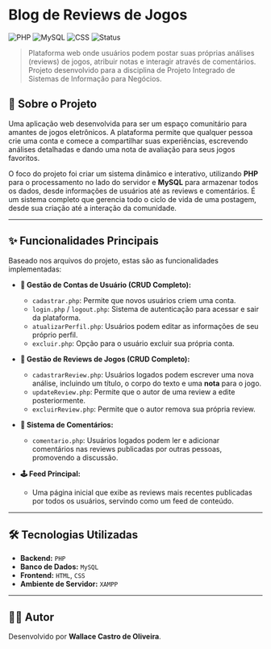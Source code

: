 # Blog de Reviews de Jogos

![PHP](https://img.shields.io/badge/PHP-777BB4?style=for-the-badge&logo=php&logoColor=white)
![MySQL](https://img.shields.io/badge/MySQL-4479A1?style=for-the-badge&logo=mysql&logoColor=white)
![CSS](https://img.shields.io/badge/CSS3-1572B6?style=for-the-badge&logo=css3&logoColor=white)
![Status](https://img.shields.io/badge/status-Concluído-green.svg)

> Plataforma web onde usuários podem postar suas próprias análises (reviews) de jogos, atribuir notas e interagir através de comentários. Projeto desenvolvido para a disciplina de Projeto Integrado de Sistemas de Informação para Negócios.


## 📖 Sobre o Projeto

Uma aplicação web desenvolvida para ser um espaço comunitário para amantes de jogos eletrônicos. A plataforma permite que qualquer pessoa crie uma conta e comece a compartilhar suas experiências, escrevendo análises detalhadas e dando uma nota de avaliação para seus jogos favoritos.

O foco do projeto foi criar um sistema dinâmico e interativo, utilizando **PHP** para o processamento no lado do servidor e **MySQL** para armazenar todos os dados, desde informações de usuários até as reviews e comentários. É um sistema completo que gerencia todo o ciclo de vida de uma postagem, desde sua criação até a interação da comunidade.

---

## ✨ Funcionalidades Principais

Baseado nos arquivos do projeto, estas são as funcionalidades implementadas:

- **👤 Gestão de Contas de Usuário (CRUD Completo):**
  - `cadastrar.php`: Permite que novos usuários criem uma conta.
  - `login.php` / `logout.php`: Sistema de autenticação para acessar e sair da plataforma.
  - `atualizarPerfil.php`: Usuários podem editar as informações de seu próprio perfil.
  - `excluir.php`: Opção para o usuário excluir sua própria conta.

- **📝 Gestão de Reviews de Jogos (CRUD Completo):**
  - `cadastrarReview.php`: Usuários logados podem escrever uma nova análise, incluindo um título, o corpo do texto e uma **nota** para o jogo.
  - `updateReview.php`: Permite que o autor de uma review a edite posteriormente.
  - `excluirReview.php`: Permite que o autor remova sua própria review.

- **💬 Sistema de Comentários:**
  - `comentario.php`: Usuários logados podem ler e adicionar comentários nas reviews publicadas por outras pessoas, promovendo a discussão.

- **🕹️ Feed Principal:**
  - Uma página inicial que exibe as reviews mais recentes publicadas por todos os usuários, servindo como um feed de conteúdo.

---

## 🛠️ Tecnologias Utilizadas

- **Backend:** `PHP`
- **Banco de Dados:** `MySQL`
- **Frontend:** `HTML`, `CSS`
- **Ambiente de Servidor:** `XAMPP`

---

## 👨‍💻 Autor

Desenvolvido por **Wallace Castro de Oliveira**.
